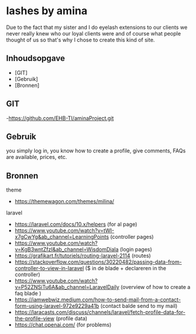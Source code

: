 # lashes by amina 

Due to the fact that my sister and I do eyelash extensions to our clients we never really knew who our loyal clients were and of course what people thought of us so that's why I chose to create this kind of site.

## Inhoudsopgave
- [GIT]
- [Gebruik]
- [Bronnen]

## GIT

-https://github.com/EHB-TI/aminaProject.git

## Gebruik

you simply log in, you know how to create a profile, give comments, FAQs are available, prices, etc.


## Bronnen

theme
- https://themewagon.com/themes/milina/

laravel
- https://laravel.com/docs/10.x/helpers (for al page)
- https://www.youtube.com/watch?v=tWI-x7gCwYg&ab_channel=LearningPoints (controller pages)
- https://www.youtube.com/watch?v=KgB3wntZfzI&ab_channel=WisdomDiala (login pages)
- https://grafikart.fr/tutoriels/routing-laravel-2114 (routes)
- https://stackoverflow.com/questions/30220482/passing-data-from-controller-to-view-in-laravel ($ in de blade + declareren in the controller)
- https://www.youtube.com/watch?v=P52ZNSiTu6A&ab_channel=LaravelDaily (overview of how to create a faq blade )
- https://iamwebwiz.medium.com/how-to-send-mail-from-a-contact-form-using-laravel-972e9229a41b (contact balde send to my mail)
- https://laracasts.com/discuss/channels/laravel/fetch-profile-data-for-the-profile-view (profile data)
- https://chat.openai.com/ (for problems)




